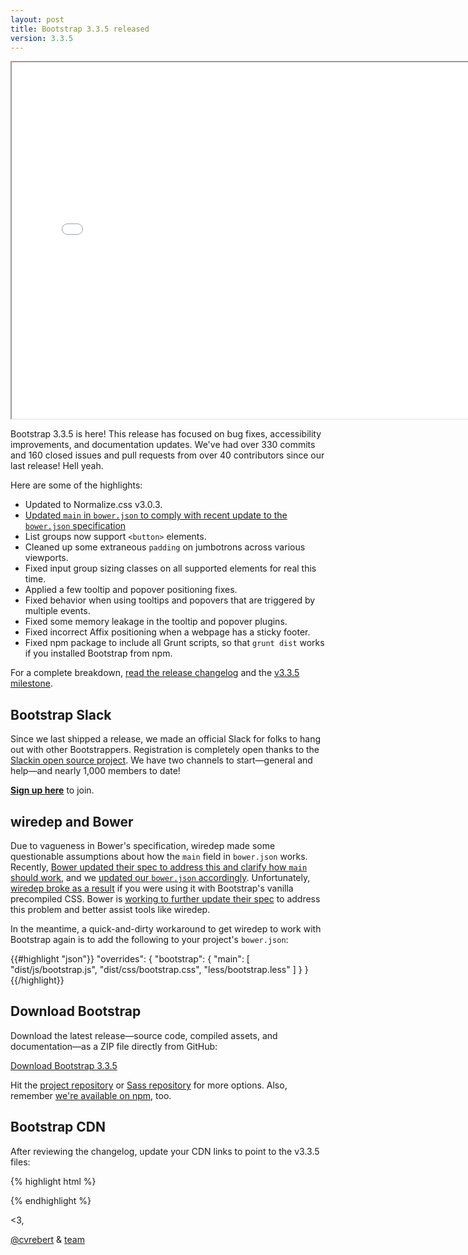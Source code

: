 ```yaml
---
layout: post
title: Bootstrap 3.3.5 released
version: 3.3.5
---
```


<div class="embed-responsive embed-responsive-16by9">
  <iframe class="embed-responsive-item" src="//www.youtube.com/embed/vCadcBR95oU?rel=0" width="760" height="570" allowfullscreen></iframe>
</div>

Bootstrap 3.3.5 is here! This release has focused on bug fixes, accessibility improvements, and documentation updates. We've had over 330 commits and 160 closed issues and pull requests from over 40 contributors since our last release! Hell yeah.

Here are some of the highlights:

- Updated to Normalize.css v3.0.3.
- [Updated `main` in `bower.json` to comply with recent update to the `bower.json` specification](https://github.com/twbs/bootstrap/pull/16359)
- List groups now support `<button>` elements.
- Cleaned up some extraneous `padding` on jumbotrons across various viewports.
- Fixed input group sizing classes on all supported elements for real this time.
- Applied a few tooltip and popover positioning fixes.
- Fixed behavior when using tooltips and popovers that are triggered by multiple events.
- Fixed some memory leakage in the tooltip and popover plugins.
- Fixed incorrect Affix positioning when a webpage has a sticky footer.
- Fixed npm package to include all Grunt scripts, so that `grunt dist` works if you installed Bootstrap from npm.

For a complete breakdown, [read the release changelog](https://github.com/twbs/bootstrap/releases/tag/v3.3.5) and the [v3.3.5 milestone](https://github.com/twbs/bootstrap/issues?q=milestone%3Av3.3.5+is%3Aclosed).

## Bootstrap Slack

Since we last shipped a release, we made an official Slack for folks to hang out with other Bootstrappers. Registration is completely open thanks to the [Slackin open source project](https://github.com/rauchg/slackin). We have two channels to start—general and help—and nearly 1,000 members to date!

**[Sign up here](https://bootstrap-slack.herokuapp.com/)** to join.

## wiredep and Bower
Due to vagueness in Bower's specification, wiredep made some questionable assumptions about how the `main` field in `bower.json` works. Recently, [Bower updated their spec to address this and clarify how `main` should work](https://github.com/bower/bower.json-spec/pull/43), and we [updated our `bower.json` accordingly](https://github.com/twbs/bootstrap/pull/16359). Unfortunately, [wiredep broke as a result](https://github.com/twbs/bootstrap/issues/16663) if you were using it with Bootstrap's vanilla precompiled CSS. Bower is [working to further update their spec](https://github.com/bower/bower.json-spec/issues/47) to address this problem and better assist tools like wiredep.

In the meantime, a quick-and-dirty workaround to get wiredep to work with Bootstrap again is to add the following to your project's `bower.json`:

{{#highlight "json"}}
"overrides": {
  "bootstrap": {
    "main": [
      "dist/js/bootstrap.js",
      "dist/css/bootstrap.css",
      "less/bootstrap.less"
    ]
  }
}
{{/highlight}}

## Download Bootstrap

Download the latest release—source code, compiled assets, and documentation—as a ZIP file directly from GitHub:

<a class="btn-link" href="https://github.com/twbs/bootstrap/archive/v3.3.5.zip">Download Bootstrap 3.3.5</a>

Hit the [project repository](https://github.com/twbs/bootstrap) or [Sass repository](https://github.com/twbs/bootstrap-sass) for more options. Also, remember [we're available on npm](https://www.npmjs.org/package/bootstrap), too.

## Bootstrap CDN

After reviewing the changelog, update your CDN links to point to the v3.3.5 files:

{% highlight html %}
<!-- Latest compiled and minified CSS -->
<link rel="stylesheet" href="//maxcdn.bootstrapcdn.com/bootstrap/3.3.5/css/bootstrap.min.css">

<!-- Optional theme -->
<link rel="stylesheet" href="//maxcdn.bootstrapcdn.com/bootstrap/3.3.5/css/bootstrap-theme.min.css">

<!-- Latest compiled and minified JavaScript -->
<script src="//maxcdn.bootstrapcdn.com/bootstrap/3.3.5/js/bootstrap.min.js"></script>
{% endhighlight %}

<3,

[@cvrebert](https://github.com/cvrebert) & [team](http://getbootstrap.com/about/#team)
